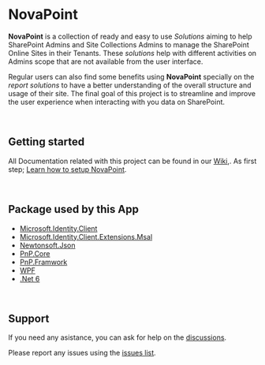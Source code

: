 # NovaPoint #

**NovaPoint** is a collection of ready and easy to use *Solutions* aiming to help SharePoint Admins and Site Collections Admins to manage the SharePoint Online Sites in their Tenants. These *solutions* help with different activities on Admins scope that are not available from the user interface.

Regular users can also find some benefits using **NovaPoint** specially on the *report solutions* to have a better understanding of the overall structure and usage of their site. The final goal of this project is to streamline and improve the user experience when interacting with you data on SharePoint.

&nbsp;

## Getting started ##

All Documentation related with this project can be found in our [Wiki](https://github.com/Barbarur/NovaPoint/wiki),. As first step; [Learn how to setup NovaPoint](https://github.com/Barbarur/NovaPoint/wiki/Setup).

&nbsp;

## Package used by this App ##

- [Microsoft.Identity.Client](https://github.com/AzureAD/microsoft-authentication-library-for-dotnet)
- [Microsoft.Identity.Client.Extensions.Msal](https://github.com/AzureAD/microsoft-authentication-extensions-for-dotnet)
- [Newtonsoft.Json](https://www.newtonsoft.com/json)
- [PnP.Core](https://github.com/pnp/pnpcore)
- [PnP.Framwork](https://github.com/pnp/pnpframework)
- [WPF](https://learn.microsoft.com/en-us/dotnet/desktop/wpf/)
- [.Net 6](https://learn.microsoft.com/en-us/dotnet)

&nbsp;
 
## Support ##

If you need any asistance, you can ask for help on the [discussions](https://github.com/Barbarur/NovaPoint/discussions).

Please report any issues using the [issues list](https://github.com/Barbarur/NovaPoint/issues).



